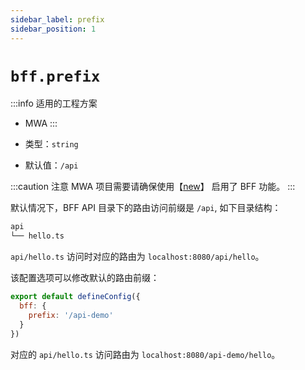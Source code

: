 ```yaml
---
sidebar_label: prefix
sidebar_position: 1
---
```


# `bff.prefix`

:::info 适用的工程方案
* MWA
:::

* 类型：`string`
* 默认值：`/api`

:::caution 注意
MWA 项目需要请确保使用【[new](/docs/apis/commands/mwa/new)】 启用了 BFF 功能。
:::

默认情况下，BFF API 目录下的路由访问前缀是 `/api`, 如下目录结构：

```bash
api
└── hello.ts
```

`api/hello.ts` 访问时对应的路由为 `localhost:8080/api/hello`。


该配置选项可以修改默认的路由前缀：

```js title="modern.config.js"
export default defineConfig({
  bff: {
    prefix: '/api-demo'
  }
})
```

对应的 `api/hello.ts` 访问路由为 `localhost:8080/api-demo/hello`。


